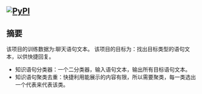 [![PyPI](https://img.shields.io/pypi/pyversions/Django.svg)]()
---

## 摘要

该项目的训练数据为:聊天语句文本。
该项目的目标为：找出目标类型的语句文本，以供快捷回复。
* 知识语句分类器：一个二分类器，输入语句文本，输出所有目标语句文本。
* 知识语句聚类去重：快捷利用能展示的内容有限，所以需要聚类，每一类选出一个代表来代表该类。





